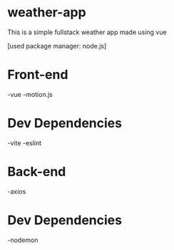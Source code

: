 # weather-app
This is a simple fullstack weather app made using vue

[used package manager: node.js]

Front-end
========
-vue
-motion.js

Dev Dependencies
========
-vite
-eslint

Back-end
========
-axios

Dev Dependencies
========
-nodemon
